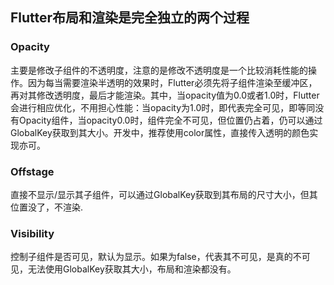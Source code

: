 ## Flutter布局和渲染是完全独立的两个过程

### Opacity
主要是修改子组件的不透明度，注意的是修改不透明度是一个比较消耗性能的操作。因为每当需要渲染半透明的效果时，Flutter必须先将子组件渲染至缓冲区，再对其修改透明度，最后才能渲染。其中，当opacity值为0.0或者1.0时，Flutter会进行相应优化，不用担心性能：当opacity为1.0时，即代表完全可见，即等同没有Opacity组件，当opacity0.0时，组件完全不可见，但位置仍占着，仍可以通过GlobalKey获取到其大小。开发中，推荐使用color属性，直接传入透明的颜色实现亦可。
### Offstage
直接不显示/显示其子组件，可以通过GlobalKey获取到其布局的尺寸大小，但其位置没了，不渲染.
### Visibility
控制子组件是否可见，默认为显示。如果为false，代表其不可见，是真的不可见，无法使用GlobalKey获取其大小，布局和渲染都没有。